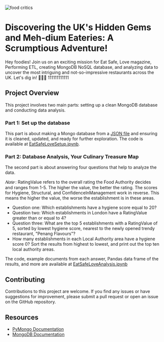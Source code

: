 ![food critics](https://imgc.artprintimages.com/img/print/i-ll-have-the-vegan-new-yorker-cartoon_u-l-pgqpcj0.jpg?artHeight=900&artPerspective=n&artWidth=900&background=fbfbfb)
# Discovering the UK's Hidden Gems and Meh-dium Eateries: A Scrumptious Adventure!
Hey foodies! Join us on an exciting mission for Eat Safe, Love magazine, Performing ETL, creating MongoDB NoSQL database, and analyzing data to uncover the most intriguing and not-so-impressive restaurants across the  UK. Let's dig in! 🍔🍕🍰 111111111111

## Project Overview
This project involves two main parts: setting up a clean MongoDB database and conducting data analysis.


### Part 1: Set up the database
This part is about making a Mongo database from a [JSON file](https://github.com/MahsaBakhtiari/nosql-challenge/tree/main/Resources) and  ensuring it is cleaned, updated, and ready for further exploration. The code is available at [EatSafeLoveSetup.ipynb](https://github.com/MahsaBakhtiari/nosql-challenge/blob/main/EatSafeLoveSetup.ipynb).

### Part 2: Database Analysis, Your Culinary Treasure Map
The second part is about answering four questions that help to analyze the data. 

$𝑁𝑜𝑡𝑒$ :
  RatingValue refers to the overall rating the Food Authority decides and ranges from 1-5. The higher the value, the better the rating. The scores for Hygiene, Structural, and ConfidenceInManagement work in reverse. This means the higher the value, the worse the establishment is in these areas.
* Question one: Which establishments have a hygiene score equal to 20?
* Question two: Which establishments in London have a RatingValue greater than or equal to 4?
* Question three: What are the top 5 establishments with a RatingValue of 5, sorted by lowest hygiene score, nearest to the newly opened  trendy restaurant, "Penang Flavours"?
* How many establishments in each Local Authority area have a hygiene score 0? Sort the results from highest to lowest, and print out the top ten local authority areas.

The code, example documents from each answer, Pandas data frame of the results, and more are available at [EatSafeLoveAnalysis.ipynb](https://github.com/MahsaBakhtiari/nosql-challenge/blob/main/EatSafeLoveAnalysis.ipynb)

## Contributing

Contributions to this project are welcome. If you find any issues or have suggestions for improvement, please submit a pull  request or open an issue on the GitHub repository.

## Resources
* [PyMongo Documentation](https://pymongo.readthedocs.io/en/stable/)
* [MongoDB Documentation](https://www.mongodb.com/docs/)








